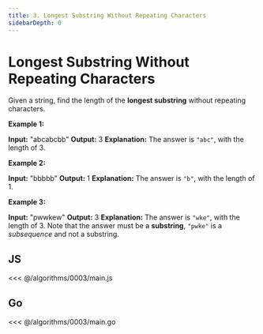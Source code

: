 ```yaml
---
title: 3. Longest Substring Without Repeating Characters
sidebarDepth: 0
---
```


# Longest Substring Without Repeating Characters

Given a string, find the length of the **longest substring** without repeating characters.

**Example 1:**

**Input:** "abcabcbb"
**Output:** 3
**Explanation:** The answer is `"abc"`, with the length of 3.

**Example 2:**

**Input:** "bbbbb"
**Output:** 1 **Explanation:** The answer is `"b"`, with the length of 1.

**Example 3:**

**Input:** "pwwkew"
**Output:** 3 **Explanation:** The answer is `"wke"`, with the length of 3.
Note that the answer must be a **substring**, `"pwke"` is a _subsequence_ and not a substring.

## JS

<<< @/algorithms/0003/main.js

## Go

<<< @/algorithms/0003/main.go
